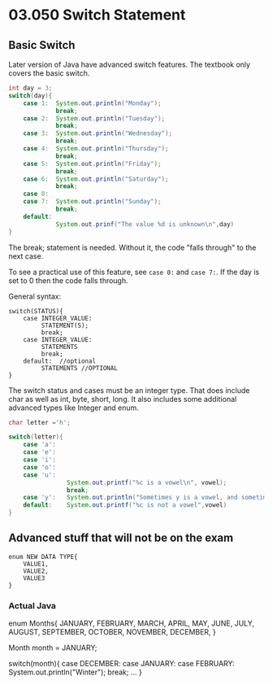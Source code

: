 # 03.050 Switch Statement

## Basic Switch

Later version of Java have advanced switch features.  The textbook only covers the basic switch.

```java
int day = 3;
switch(day){
    case 1:  System.out.println("Monday");
             break;
    case 2:  System.out.println("Tuesday");
             break;
    case 3:  System.out.println("Wednesday");
             break;
    case 4:  System.out.println("Thursday");
             break;
    case 5:  System.out.println("Friday");
             break;
    case 6:  System.out.println("Saturday");
             break;
    case 0:
    case 7:  System.out.println("Sunday");
             break;
    default:
             System.out.prinf("The value %d is unknown\n",day)
}
```

The break; statement is needed.  Without it, the code "falls through" to the next case.

To see a practical use of this feature, see `case 0:` and `case 7:`.  If the day is set to 0 then the code falls through.

General syntax:

```text
switch(STATUS){
    case INTEGER_VALUE:
         STATEMENT(S);
         break;
    case INTEGER_VALUE:
         STATEMENTS
         break;
    default:  //optional
         STATEMENTS //OPTIONAL
}
```

The switch status and cases must be an integer type.  That does include char as well as int, byte, short, long.  It also includes some additional advanced types like Integer and enum.

```java
char letter ='h';

switch(letter){
    case 'a':
    case 'e':
    case 'i':
    case 'o':
    case 'u': 
                System.out.printf("%c is a vowel\n", vowel);
                break;
    case 'y':   System.out.println("Sometimes y is a vowel, and sometimes it is not.");
    default:    System.out.printf("%c is not a vowel",vowel)
}
```

## Advanced stuff that will not be on the exam

```text
enum NEW DATA TYPE{
    VALUE1,
    VALUE2,
    VALUE3
}

```

### Actual Java

enum Months{
    JANUARY,
    FEBRUARY,
    MARCH,
    APRIL,
    MAY,
    JUNE,
    JULY,
    AUGUST,
    SEPTEMBER,
    OCTOBER,
    NOVEMBER,
    DECEMBER,
}

Month month = JANUARY;

switch(month){
case DECEMBER:
case JANUARY: 
case FEBRUARY:
                System.out.println("Winter");
                break;
    ...
}
